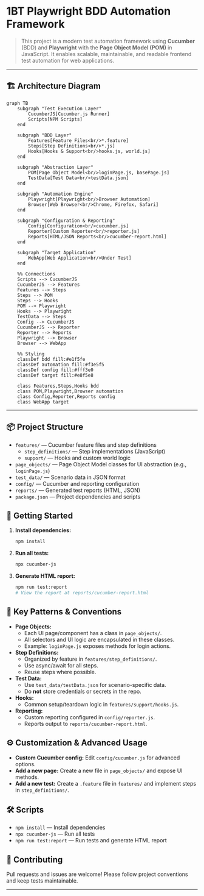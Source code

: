 # 1BT Playwright BDD Automation Framework

>This project is a modern test automation framework using **Cucumber** (BDD) and **Playwright** with the **Page Object Model (POM)** in JavaScript. It enables scalable, maintainable, and readable frontend test automation for web applications.

---

## 🏗️ Architecture Diagram

```mermaid
graph TB
    subgraph "Test Execution Layer"
        CucumberJS[Cucumber.js Runner]
        Scripts[NPM Scripts]
    end

    subgraph "BDD Layer"
        Features[Feature Files<br/>*.feature]
        Steps[Step Definitions<br/>*.js]
        Hooks[Hooks & Support<br/>hooks.js, world.js]
    end

    subgraph "Abstraction Layer"
        POM[Page Object Model<br/>loginPage.js, basePage.js]
        TestData[Test Data<br/>testData.json]
    end

    subgraph "Automation Engine"
        Playwright[Playwright<br/>Browser Automation]
        Browser[Web Browser<br/>Chrome, Firefox, Safari]
    end

    subgraph "Configuration & Reporting"
        Config[Configuration<br/>cucumber.js]
        Reporter[Custom Reporter<br/>reporter.js]
        Reports[HTML/JSON Reports<br/>cucumber-report.html]
    end

    subgraph "Target Application"
        WebApp[Web Application<br/>Under Test]
    end

    %% Connections
    Scripts --> CucumberJS
    CucumberJS --> Features
    Features --> Steps
    Steps --> POM
    Steps --> Hooks
    POM --> Playwright
    Hooks --> Playwright
    TestData --> Steps
    Config --> CucumberJS
    CucumberJS --> Reporter
    Reporter --> Reports
    Playwright --> Browser
    Browser --> WebApp

    %% Styling
    classDef bdd fill:#e1f5fe
    classDef automation fill:#f3e5f5
    classDef config fill:#fff3e0
    classDef target fill:#e8f5e8

    class Features,Steps,Hooks bdd
    class POM,Playwright,Browser automation
    class Config,Reporter,Reports config
    class WebApp target
```

---
## 📦 Project Structure

- `features/` — Cucumber feature files and step definitions
	- `step_definitions/` — Step implementations (JavaScript)
	- `support/` — Hooks and custom world logic
- `page_objects/` — Page Object Model classes for UI abstraction (e.g., `loginPage.js`)
- `test_data/` — Scenario data in JSON format
- `config/` — Cucumber and reporting configuration
- `reports/` — Generated test reports (HTML, JSON)
- `package.json` — Project dependencies and scripts

## 🚀 Getting Started

1. **Install dependencies:**
	 ```bash
	 npm install
	 ```
2. **Run all tests:**
	 ```bash
	 npx cucumber-js
	 ```
3. **Generate HTML report:**
	 ```bash
	 npm run test:report
	 # View the report at reports/cucumber-report.html
	 ```

## 🧩 Key Patterns & Conventions

- **Page Objects:**
	- Each UI page/component has a class in `page_objects/`.
	- All selectors and UI logic are encapsulated in these classes.
	- Example: `loginPage.js` exposes methods for login actions.
- **Step Definitions:**
	- Organized by feature in `features/step_definitions/`.
	- Use async/await for all steps.
	- Reuse steps where possible.
- **Test Data:**
	- Use `test_data/testData.json` for scenario-specific data.
	- Do **not** store credentials or secrets in the repo.
- **Hooks:**
	- Common setup/teardown logic in `features/support/hooks.js`.
- **Reporting:**
	- Custom reporting configured in `config/reporter.js`.
	- Reports output to `reports/cucumber-report.html`.

## ⚙️ Customization & Advanced Usage

- **Custom Cucumber config:** Edit `config/cucumber.js` for advanced options.
- **Add a new page:** Create a new file in `page_objects/` and expose UI methods.
- **Add a new test:** Create a `.feature` file in `features/` and implement steps in `step_definitions/`.

## 🛠️ Scripts

- `npm install` — Install dependencies
- `npx cucumber-js` — Run all tests
- `npm run test:report` — Run tests and generate HTML report

## 🤝 Contributing

Pull requests and issues are welcome! Please follow project conventions and keep tests maintainable.

---



